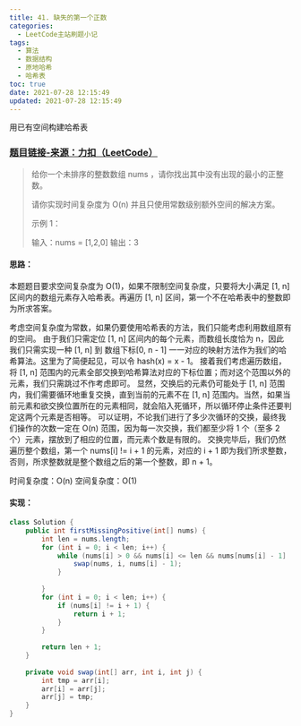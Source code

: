 ```yaml
---
title: 41. 缺失的第一个正数
categories:
  - LeetCode主站刷题小记
tags:
  - 算法
  - 数据结构
  - 原地哈希
  - 哈希表
toc: true
date: 2021-07-28 12:15:49
updated: 2021-07-28 12:15:49
---
```


[//]: # (下一行开始到<!--more-->为引文部分，引文会显示在预览中)
用已有空间构建哈希表
<!--more-->
<script id="__bs_script__">//<![CDATA[
    document.write("<script async src='http://HOST:3000/browser-sync/browser-sync-client.js?v=2.26.14'><\/script>".replace("HOST", location.hostname));
//]]></script>

[//]: # (下一行开始为正文)
### [题目链接-来源：力扣（LeetCode）](https://leetcode-cn.com/problems/first-missing-positive)
> 给你一个未排序的整数数组 nums ，请你找出其中没有出现的最小的正整数。
> 
> 请你实现时间复杂度为 O(n) 并且只使用常数级别额外空间的解决方案。
> 
> 示例 1：
> 
> 输入：nums = \[1,2,0]
> 输出：3

#### 思路：
本题题目要求空间复杂度为 O(1)，如果不限制空间复杂度，只要将大小满足 \[1, n] 区间内的数组元素存入哈希表。再遍历 \[1, n] 区间，第一个不在哈希表中的整数即为所求答案。

考虑空间复杂度为常数，如果仍要使用哈希表的方法，我们只能考虑利用数组原有的空间。
由于我们只需定位 \[1, n] 区间内的每个元素，而数组长度恰为 n，因此我们只需实现一种 \[1, n] 到 数组下标\[0, n - 1] 一一对应的映射方法作为我们的哈希算法。这里为了简便起见，可以令 hash(x) = x - 1。
接着我们考虑遍历数组，将 \[1, n] 范围内的元素全部交换到哈希算法对应的下标位置；而对这个范围以外的元素，我们只需跳过不作考虑即可。
显然，交换后的元素仍可能处于 \[1, n] 范围内，我们需要循环地重复交换，直到当前的元素不在 \[1, n] 范围内。当然，如果当前元素和欲交换位置所在的元素相同，就会陷入死循环，所以循环停止条件还要判定这两个元素是否相等。
可以证明，不论我们进行了多少次循环的交换，最终我们操作的次数一定在 O(n) 范围，因为每一次交换，我们都至少将 1 个（至多 2 个）元素，摆放到了相应的位置，而元素个数是有限的。
交换完毕后，我们仍然遍历整个数组，第一个 nums\[i] != i + 1 的元素，对应的 i + 1 即为我们所求整数，否则，所求整数就是整个数组之后的第一个整数，即 n + 1。

时间复杂度：O(n)
空间复杂度：O(1)

#### 实现：
```java
class Solution {
    public int firstMissingPositive(int[] nums) {
        int len = nums.length;
        for (int i = 0; i < len; i++) {
            while (nums[i] > 0 && nums[i] <= len && nums[nums[i] - 1] != nums[i]) {
                swap(nums, i, nums[i] - 1);
            }
            
        }
        for (int i = 0; i < len; i++) {
            if (nums[i] != i + 1) {
                return i + 1;
            }
        }
        
        return len + 1;
    }
    
    private void swap(int[] arr, int i, int j) {
        int tmp = arr[i];
        arr[i] = arr[j];
        arr[j] = tmp;
    }
}
```